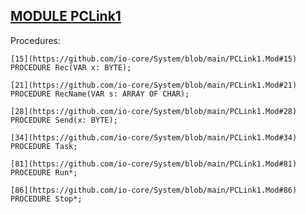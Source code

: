 
## [MODULE PCLink1](https://github.com/io-core/System/blob/main/PCLink1.Mod)

Procedures:

```
[15](https://github.com/io-core/System/blob/main/PCLink1.Mod#15)    PROCEDURE Rec(VAR x: BYTE);
```
```
[21](https://github.com/io-core/System/blob/main/PCLink1.Mod#21)    PROCEDURE RecName(VAR s: ARRAY OF CHAR);
```
```
[28](https://github.com/io-core/System/blob/main/PCLink1.Mod#28)    PROCEDURE Send(x: BYTE);
```
```
[34](https://github.com/io-core/System/blob/main/PCLink1.Mod#34)    PROCEDURE Task;
```
```
[81](https://github.com/io-core/System/blob/main/PCLink1.Mod#81)    PROCEDURE Run*;
```
```
[86](https://github.com/io-core/System/blob/main/PCLink1.Mod#86)    PROCEDURE Stop*;
```
